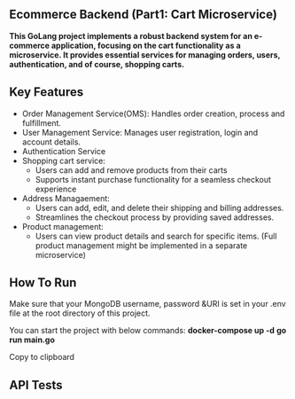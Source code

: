 ## Ecommerce Backend (Part1: Cart Microservice)
**This GoLang project implements a robust backend system for an e-commerce application, focusing on the cart functionality as a microservice. It provides essential services for managing orders, users, authentication, and of course, shopping carts.**

## Key Features
* Order Management Service(OMS): Handles order creation, process and fulfillment.
* User Management Service: Manages user registration, login and account details.
* Authentication Service
* Shopping cart service:
  * Users can add and remove products from their carts
  * Supports instant purchase functionality for a seamless checkout experience
* Address Managaement:
  * Users can add, edit, and delete their shipping and billing addresses.
  * Streamlines the checkout process by providing saved addresses.
* Product management:
  * Users can view product details and search for specific items. (Full product management might be implemented in a separate microservice)
  
## How To Run
Make sure that your MongoDB username, password &URI is set in your .env file at the root directory of this project.

You can start the project with below commands:
**docker-compose up -d**
**go run main.go**

Copy to clipboard

## API Tests


